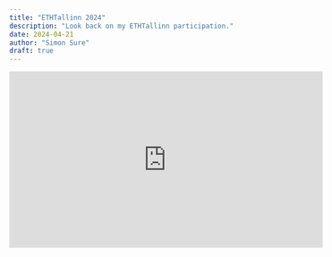 ```yaml
---
title: "ETHTallinn 2024"
description: "Look back on my ETHTallinn participation."
date: 2024-04-21
author: "Simon Sure"
draft: true
---
```


<iframe width="560" height="315" src="https://www.youtube.com/embed/gsN_Q-q4fbE?si=pvXNRq_zgR9pixY2" title="YouTube video player" frameborder="0" allow="accelerometer; autoplay; clipboard-write; encrypted-media; gyroscope; picture-in-picture; web-share" referrerpolicy="strict-origin-when-cross-origin" allowfullscreen></iframe>
